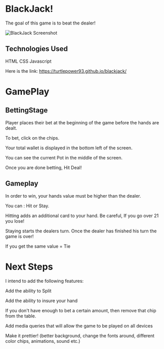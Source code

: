 # BlackJack!

The goal of this game is to beat the dealer!

![BlackJack Screenshot](https://i.imgur.com/ttADlja.png)

## Technologies Used

HTML
CSS
Javascript

Here is the link:  https://turtlepower93.github.io/blackjack/

# GamePlay

## BettingStage

Player places their bet at the beginning of the game before the hands are dealt.

To bet, click on the chips.

Your total wallet is displayed in the bottom left of the screen.

You can see the current Pot in the middle of the screen.

Once you are done betting, Hit Deal!

## Gameplay

In order to win, your hands value must be higher than the dealer.

You can : Hit or Stay.

Hitting adds an additional card to your hand. Be careful, If you go over 21 you lose!

Staying starts the dealers turn. Once the dealer has finished his turn the game is over!

If you get the same value = Tie

# Next Steps

I intend to add the following features:

Add the ability to Split

Add the ability to insure your hand

If you don't have enough to bet a certain amount, then remove that chip from the table.

Add media queries that will allow the game to be played on all devices

Make it prettier! (better background, change the fonts around, different color chips, animations, sound etc.)
